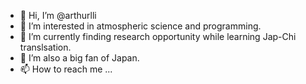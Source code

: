 - 👋 Hi, I’m @arthurlli
- 👀 I’m interested in atmospheric science and programming.
- 🌱 I’m currently finding research opportunity while learning Jap-Chi translsation.
- 💞️ I’m also a big fan of Japan.
- 📫 How to reach me ...

<!---
arthurlli/arthurlli is a ✨ special ✨ repository because its `README.md` (this file) appears on your GitHub profile.
You can click the Preview link to take a look at your changes.
--->

